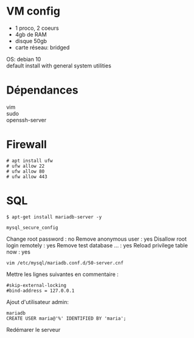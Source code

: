 # VM config
- 1 proco, 2 coeurs
- 4gb de RAM
- disque 50gb
- carte réseau: bridged

OS: debian 10  
default install with general system utilities

# Dépendances

vim  
sudo  
openssh-server

# Firewall

    # apt install ufw
    # ufw allow 22
    # ufw allow 80
    # ufw allow 443

# SQL

    $ apt-get install mariadb-server -y

    mysql_secure_config

Change root password : no
Remove anonymous user : yes
Disallow root login remotely : yes
Remove test database ... : yes
Reload privilege table now : yes

    vim /etc/mysql/mariadb.conf.d/50-server.cnf

Mettre les lignes suivantes en commentaire :

    #skip-external-locking
    #bind-address = 127.0.0.1

Ajout d'utilisateur admin:

    mariadb  
    CREATE USER maria@'%' IDENTIFIED BY 'maria';

Redémarer le serveur